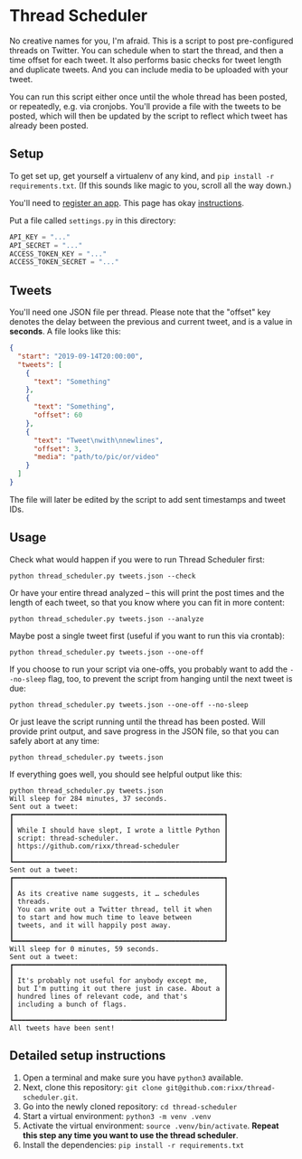 # Thread Scheduler

No creative names for you, I'm afraid. This is a script to post pre-configured threads on Twitter.
You can schedule when to start the thread, and then a time offset for each tweet.
It also performs basic checks for tweet length and duplicate tweets. And you can include media to be uploaded with your tweet.

You can run this script either once until the whole thread has been posted, or repeatedly, e.g. via cronjobs.
You'll provide a file with the tweets to be posted, which will then be updated by the script to reflect which tweet has
already been posted.

## Setup

To get set up, get yourself a virtualenv of any kind, and ``pip install -r requirements.txt``. (If this sounds like
magic to you, scroll all the way down.)

You'll need to [register an app](https://developers.twitter.com). This page has okay
[instructions](https://python-twitter.readthedocs.io/en/latest/getting_started.html).

Put a file called ``settings.py`` in this directory:

```python
API_KEY = "..."
API_SECRET = "..."
ACCESS_TOKEN_KEY = "..."
ACCESS_TOKEN_SECRET = "..."
```

## Tweets

You'll need one JSON file per thread. Please note that the "offset" key denotes the delay between the previous and
current tweet, and is a value in **seconds**. A file looks like this:

```json
{
  "start": "2019-09-14T20:00:00",
  "tweets": [
    {
      "text": "Something"
    },
    {
      "text": "Something",
      "offset": 60
    },
    {
      "text": "Tweet\nwith\nnewlines",
      "offset": 3,
      "media": "path/to/pic/or/video"
    }
  ]
}
```

The file will later be edited by the script to add sent timestamps and tweet IDs.

## Usage

Check what would happen if you were to run Thread Scheduler first:

```
python thread_scheduler.py tweets.json --check
```


Or have your entire thread analyzed – this will print the post times and the length of each tweet, so that you know
where you can fit in more content:

```
python thread_scheduler.py tweets.json --analyze
```

Maybe post a single tweet first (useful if you want to run this via crontab):

```
python thread_scheduler.py tweets.json --one-off
```


If you choose to run your script via one-offs, you probably want to add the ``--no-sleep`` flag, too, to prevent the
script from hanging until the next tweet is due:

```
python thread_scheduler.py tweets.json --one-off --no-sleep
```

Or just leave the script running until the thread has been posted. Will provide print output, and save progress in the
JSON file, so that you can safely abort at any time:

```
python thread_scheduler.py tweets.json
```

If everything goes well, you should see helpful output like this:

```
python thread_scheduler.py tweets.json
Will sleep for 284 minutes, 37 seconds.
Sent out a tweet:
┏━━━━━━━━━━━━━━━━━━━━━━━━━━━━━━━━━━━━━━━━━━━━━━━━━━━━┓
┃                                                    ┃
┃ While I should have slept, I wrote a little Python ┃
┃ script: thread-scheduler.                          ┃
┃ https://github.com/rixx/thread-scheduler           ┃
┃                                                    ┃
┗━━━━━━━━━━━━━━━━━━━━━━━━━━━━━━━━━━━━━━━━━━━━━━━━━━━━┛
Sent out a tweet:
┏━━━━━━━━━━━━━━━━━━━━━━━━━━━━━━━━━━━━━━━━━━━━━━━━━━━━┓
┃                                                    ┃
┃ As its creative name suggests, it … schedules      ┃
┃ threads.                                           ┃
┃ You can write out a Twitter thread, tell it when   ┃
┃ to start and how much time to leave between        ┃
┃ tweets, and it will happily post away.             ┃
┃                                                    ┃
┗━━━━━━━━━━━━━━━━━━━━━━━━━━━━━━━━━━━━━━━━━━━━━━━━━━━━┛
Will sleep for 0 minutes, 59 seconds.
Sent out a tweet:
┏━━━━━━━━━━━━━━━━━━━━━━━━━━━━━━━━━━━━━━━━━━━━━━━━━━━━┓
┃                                                    ┃
┃ It's probably not useful for anybody except me,    ┃
┃ but I'm putting it out there just in case. About a ┃
┃ hundred lines of relevant code, and that's         ┃
┃ including a bunch of flags.                        ┃
┃                                                    ┃
┗━━━━━━━━━━━━━━━━━━━━━━━━━━━━━━━━━━━━━━━━━━━━━━━━━━━━┛
All tweets have been sent!
```

## Detailed setup instructions

1. Open a terminal and make sure you have ``python3`` available.
2. Next, clone this repository: ``git clone git@github.com:rixx/thread-scheduler.git``.
3. Go into the newly cloned repository: ``cd thread-scheduler``
4. Start a virtual environment: ``python3 -m venv .venv``
5. Activate the virtual environment: ``source .venv/bin/activate``. **Repeat this step any time you want to use the
   thread scheduler**.
6. Install the dependencies: ``pip install -r requirements.txt``

